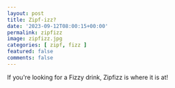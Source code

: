 ```yaml
---
layout: post
title: Zipf-izz?
date: '2023-09-12T08:00:15+00:00'
permalink: zipfizz
image: zipfizz.jpg
categories: [ zipf, fizz ]
featured: false
comments: false 
---
```

If you're looking for a Fizzy drink, Zipfizz is where it is at!
